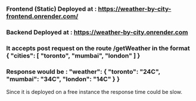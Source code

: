 ### Frontend (Static) Deployed at : https://weather-by-city-frontend.onrender.com/
### Backend Deployed at : https://weather-by-city.onrender.com
### It accepts post request on the route /getWeather in the format { "cities": [ "toronto", "mumbai", "london" ] }
### Response would be : "weather": { "toronto": "24C", "mumbai": "34C", "london": "14C" } }

Since it is deployed on a free instance the response time could be slow.
